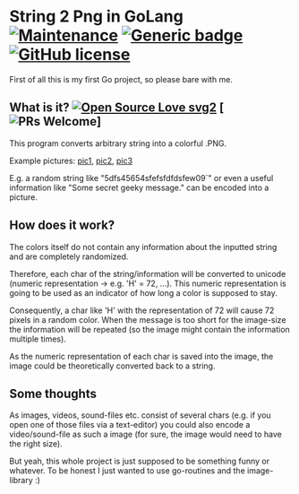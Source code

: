 # String 2 Png in GoLang [![Maintenance](https://img.shields.io/badge/Maintained%3F-no-red.svg)](https://GitHub.com/wsdt/GoLang_StringToPng/graphs/commit-activity) [![Generic badge](https://img.shields.io/badge/In-GO-BLUE.svg)](https://golang.org/) [![GitHub license](https://img.shields.io/github/license/wsdt/GoLang_StringToPng.svg)](https://github.com/wsdt/GoLang_StringToPng/blob/master/LICENSE)
First of all this is my first Go project, so please bare with me. 

## What is it? [![Open Source Love svg2](https://badges.frapsoft.com/os/v2/open-source.svg?v=103)](https://github.com/ellerbrock/open-source-badges/) [![PRs Welcome](https://img.shields.io/badge/PRs-welcome-brightgreen.svg?style=flat-square)]
This program converts arbitrary string into a colorful .PNG. 

Example pictures: [pic1](https://github.com/wsdt/GoLang_StringToPng/blob/master/image_0.png), [pic2](https://github.com/wsdt/GoLang_StringToPng/blob/master/image_1.png), 
[pic3](https://github.com/wsdt/GoLang_StringToPng/blob/master/image_2.png)

E.g. a random string like "5dfs45654sfefsfdfdsfew09´" or even a useful information like "Some secret geeky message." can be encoded into a picture. 

## How does it work?
The colors itself do not contain any information about the inputted string and are completely randomized. 

Therefore, each char of the string/information will be converted to unicode (numeric representation -> e.g. 'H' = 72, ...). This numeric representation is going to be used as an indicator of how long a color is supposed to stay. 

Consequently, a char like 'H' with the representation of 72 will cause 72 pixels in a random color. When the message is too short for the image-size the information will be repeated (so the image might contain the information multiple times). 

As the numeric representation of each char is saved into the image, the image could be theoretically converted back to a string. 

## Some thoughts
As images, videos, sound-files etc. consist of several chars (e.g. if you open one of those files via a text-editor) you could also encode a video/sound-file as such a image (for sure, the image would need to have the right size). 

But yeah, this whole project is just supposed to be something funny or whatever. To be honest I just wanted to use go-routines and the image-library :)

